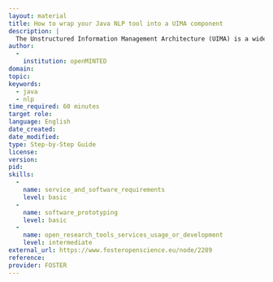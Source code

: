 ```yaml
---
layout: material
title: How to wrap your Java NLP tool into a UIMA component
description: | 
  The Unstructured Information Management Architecture (UIMA) is a widely used software framework and specification to create multi modal analysis systems, in particular for Natural Language Processing (NLP) purposes. Especially, the OpenMinted platform builds upon this architecture enhancing the need for NLP tools that comply to UIMA.In this tutorial, we try to explain how to wrap your Java NLP tool into the UIMA CAS and (Commen Analysis System) infrastructure.
author: 
  - 
    institution: openMINTED
domain: 
topic: 
keywords: 
  - java
  - nlp
time_required: 60 minutes
target role: 
language: English
date_created: 
date_modified: 
type: Step-by-Step Guide
license: 
version: 
pid: 
skills: 
  - 
    name: service_and_software_requirements
    level: basic
  - 
    name: software_prototyping
    level: basic
  - 
    name: open_research_tools_services_usage_or_development
    level: intermediate
external_url: https://www.fosteropenscience.eu/node/2289
reference: 
provider: FOSTER
---
```

